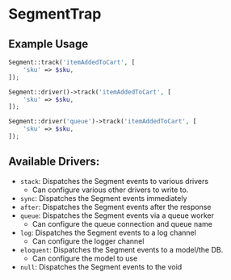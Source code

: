 # SegmentTrap


## Example Usage

```php
Segment::track('itemAddedToCart', [
    'sku' => $sku,
]);

Segment::driver()->track('itemAddedToCart', [
    'sku' => $sku,
]);

Segment::driver('queue')->track('itemAddedToCart', [
    'sku' => $sku,
]);
```

## Available Drivers:

- `stack`: Dispatches the Segment events to various drivers
    - Can configure various other drivers to write to.
- `sync`: Dispatches the Segment events immediately
- `after`: Dispatches the Segment events after the response
- `queue`: Dispatches the Segment events via a queue worker
    - Can configure the queue connection and queue name
- `log`: Dispatches the Segment events to a log channel
    - Can configure the logger channel
- `eloquent`: Dispatches the Segment events to a model/the DB.
    - Can configure the model to use
- `null`: Dispatches the Segment events to the void
